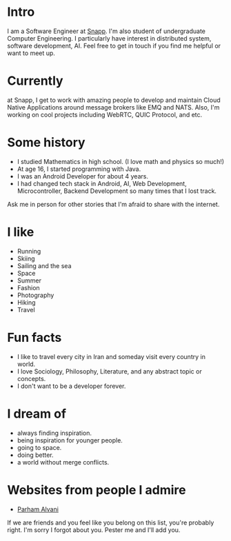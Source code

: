 
# Intro

I am a Software Engineer at [Snapp](https://www.snapp.ir). I'm also student of undergraduate Computer Engineering. I particularly have interest in distributed system, software development, AI. Feel free to get in touch if you find me helpful or want to meet up.
# Currently

at Snapp, I get to work with amazing people to develop and maintain Cloud Native Applications around message brokers like EMQ and NATS. Also, I'm working on cool projects including WebRTC, QUIC Protocol, and etc.

# Some history

- I studied Mathematics in high school. (I love math and physics so much!)
- At age 16, I started programming with Java.
- I was an Android Developer for about 4 years.
- I had changed tech stack in Android, AI, Web Development, Microcontroller, Backend Development so many times that I lost track.

Ask me in person for other stories that I'm afraid to share with the internet.

# I like

- Running
- Skiing
- Sailing and the sea
- Space
- Summer
- Fashion
- Photography
- Hiking
- Travel

# Fun facts

- I like to travel every city in Iran and someday visit every country in world.
- I love Sociology, Philosophy, Literature, and any abstract topic or concepts.
- I don't want to be a developer forever. 

# I dream of

- always finding inspiration.
- being inspiration for younger people.
- going to space.
- doing better.
- a world without merge conflicts.

# Websites from people I admire

- [Parham Alvani](https://github.com/1995parham)


If we are friends and you feel like you belong on this list, you're probably right. I'm sorry I forgot about you. Pester me and I'll add you.
